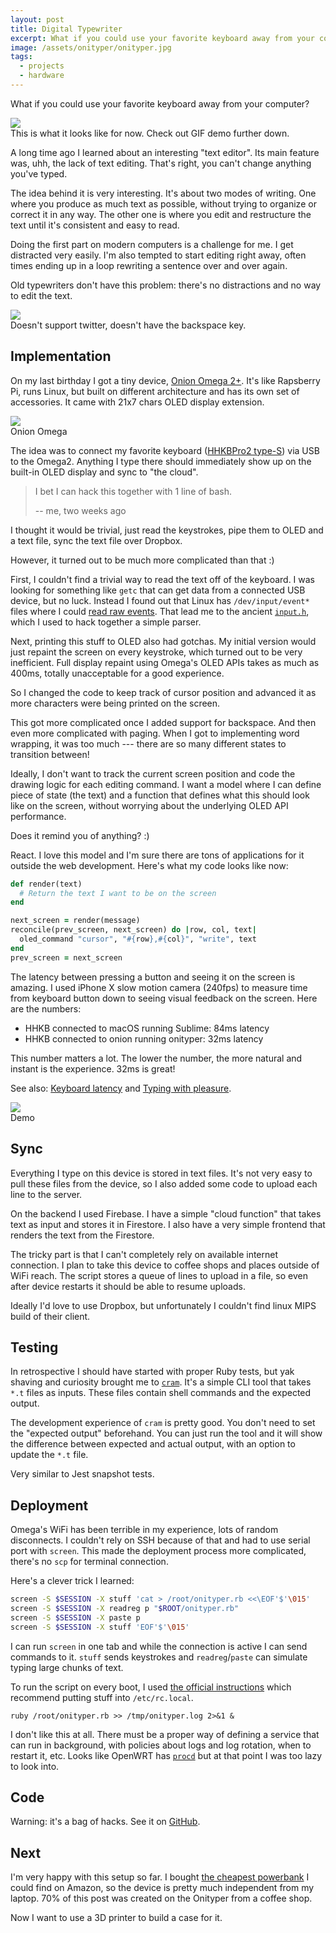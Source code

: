 ```yaml
---
layout: post
title: Digital Typewriter
excerpt: What if you could use your favorite keyboard away from your computer? In this side project I'm building an old-fashioned typewriter from modern IoT parts.
image: /assets/onityper/onityper.jpg
tags:
  - projects
  - hardware
---
```


What if you could use your favorite keyboard away from your computer?

<div class="fig">
  <img src="/assets/onityper/onityper.jpg">
  <div class="label">
    This is what it looks like for now. Check out GIF demo further down.
  </div>
</div>

A long time ago I learned about an interesting "text editor". Its main feature was, uhh, the lack of text editing. That's right, you can't change anything you've typed.

The idea behind it is very interesting. It's about two modes of writing. One where you produce as much text as possible, without trying to organize or correct it in any way. The other one is where you edit and restructure the text until it's consistent and easy to read.

Doing the first part on modern computers is a challenge for me. I get distracted very easily. I'm also tempted to start editing right away, often times ending up in a loop rewriting a sentence over and over again.

Old typewriters don't have this problem: there's no distractions and no way to edit the text.

<div class="fig">
  <img src="/assets/onityper/deleece-cook-1167525-unsplash.jpg">
  <div class="label">
    Doesn't support twitter, doesn't have the backspace key.
  </div>
</div>

## Implementation

On my last birthday I got a tiny device, [Onion Omega 2+](https://amzn.to/2MAM80B). It's like Rapsberry Pi, runs Linux, but built on different architecture and has its own set of accessories. It came with 21x7 chars OLED display extension.

<div class="fig">
  <img src="/assets/onityper/omega.jpg">
  <div class="label">
    Onion Omega
  </div>
</div>

The idea was to connect my favorite keyboard ([HHKBPro2 type-S](https://amzn.to/2IwvBpj)) via USB to the Omega2. Anything I type there should immediately show up on the built-in OLED display and sync to "the cloud".

> I bet I can hack this together with 1 line of bash.
>
> -- me, two weeks ago

I thought it would be trivial, just read the keystrokes, pipe them to OLED and a text file, sync the text file over Dropbox.

However, it turned out to be much more complicated than that :)

First, I couldn't find a trivial way to read the text off of the keyboard. I was looking for something like `getc` that can get data from a connected USB device, but no luck. Instead I found out that Linux has `/dev/input/event*` files where I could [read raw events](https://www.kernel.org/doc/Documentation/input/input.txt). That lead me to the ancient [`input.h`](https://github.com/spotify/linux/blob/master/include/linux/input.h), which I used to hack together a simple parser.

Next, printing this stuff to OLED also had gotchas. My initial version would just repaint the screen on every keystroke, which turned out to be very inefficient. Full display repaint using Omega's OLED APIs takes as much as 400ms, totally unacceptable for a good experience.

So I changed the code to keep track of cursor position and advanced it as more characters were being printed on the screen.

This got more complicated once I added support for backspace. And then even more complicated with paging. When I got to implementing word wrapping, it was too much --- there are so many different states to transition between!

Ideally, I don't want to track the current screen position and code the drawing logic for each editing command. I want a model where I can define piece of state (the text) and a function that defines what this should look like on the screen, without worrying about the underlying OLED API performance.

Does it remind you of anything? :)

React. I love this model and I'm sure there are tons of applications for it outside the web development. Here's what my code looks like now:

```ruby
def render(text)
  # Return the text I want to be on the screen
end

next_screen = render(message)
reconcile(prev_screen, next_screen) do |row, col, text|
  oled_command "cursor", "#{row},#{col}", "write", text
end
prev_screen = next_screen
```

The latency between pressing a button and seeing it on the screen is amazing. I used iPhone X slow motion camera (240fps) to measure time from keyboard button down to seeing visual feedback on the screen. Here are the numbers:

- HHKB connected to macOS running Sublime: 84ms latency
- HHKB connected to onion running onityper: 32ms latency

This number matters a lot. The lower the number, the more natural and instant is the experience. 32ms is great!

See also: [Keyboard latency](https://danluu.com/keyboard-latency/) and [Typing with pleasure](https://pavelfatin.com/typing-with-pleasure/).

<div class="fig">
  <img src="/assets/onityper/demo.gif">
  <div class="label">
    Demo
  </div>
</div>

## Sync

Everything I type on this device is stored in text files. It's not very easy to pull these files from the device, so I also added some code to upload each line to the server.

On the backend I used Firebase. I have a simple "cloud function" that takes text as input and stores it in Firestore. I also have a very simple frontend that renders the text from the Firestore.

The tricky part is that I can't completely rely on available internet connection. I plan to take this device to coffee shops and places outside of WiFi reach. The script stores a queue of lines to upload in a file, so even after device restarts it should be able to resume uploads.

Ideally I'd love to use Dropbox, but unfortunately I couldn't find linux MIPS build of their client.

## Testing

In retrospective I should have started with proper Ruby tests, but yak shaving and curiosity brought me to [`cram`](https://pypi.org/project/cram/). It's a simple CLI tool that takes `*.t` files as inputs. These files contain shell commands and the expected output.

The development experience of `cram` is pretty good. You don't need to set the "expected output" beforehand. You can just run the tool and it will show the difference between expected and actual output, with an option to update the `*.t` file.

Very similar to Jest snapshot tests.

## Deployment

Omega's WiFi has been terrible in my experience, lots of random disconnects. I couldn't rely on SSH because of that and had to use serial port with `screen`. This made the deployment process more complicated, there's no `scp` for terminal connection.

Here's a clever trick I learned:

```sh
screen -S $SESSION -X stuff 'cat > /root/onityper.rb <<\EOF'$'\015'
screen -S $SESSION -X readreg p "$ROOT/onityper.rb"
screen -S $SESSION -X paste p
screen -S $SESSION -X stuff 'EOF'$'\015'
```

I can run `screen` in one tab and while the connection is active I can send commands to it. `stuff` sends keystrokes and `readreg`/`paste` can simulate typing large chunks of text.

To run the script on every boot, I used [the official instructions](https://docs.onion.io/omega2-docs/running-a-command-on-boot.html) which recommend putting stuff into `/etc/rc.local`.

```
ruby /root/onityper.rb >> /tmp/onityper.log 2>&1 &
```

I don't like this at all. There must be a proper way of defining a service that can run in background, with policies about logs and log rotation, when to restart it, etc. Looks like OpenWRT has [`procd`](https://openwrt.org/docs/guide-developer/procd-init-scripts) but at that point I was too lazy to look into.

## Code

Warning: it's a bag of hacks. See it on [GitHub](https://github.com/frantic/onityper).

## Next

I'm very happy with this setup so far. I bought [the cheapest powerbank](https://amzn.to/2WE0H8v) I could find on Amazon, so the device is pretty much independent from my laptop. 70% of this post was created on the Onityper from a coffee shop.

Now I want to use a 3D printer to build a case for it.
